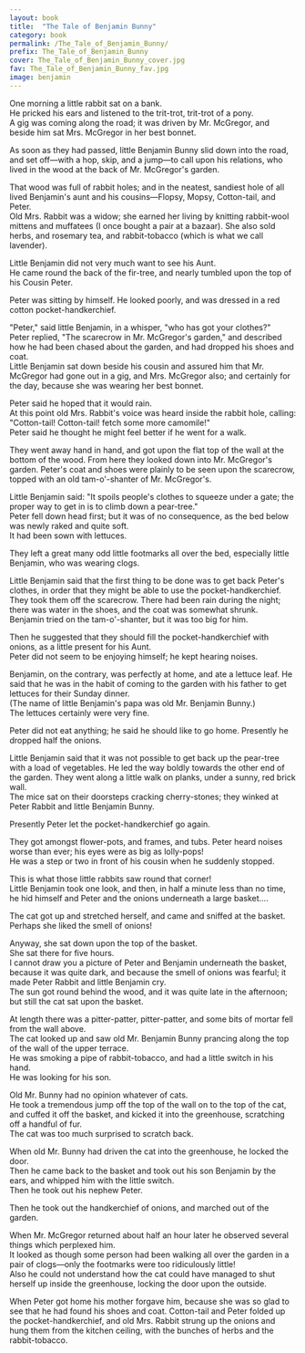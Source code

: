 ```yaml
---
layout: book
title:  "The Tale of Benjamin Bunny"
category: book
permalink: /The_Tale_of_Benjamin_Bunny/
prefix: The_Tale_of_Benjamin_Bunny
cover: The_Tale_of_Benjamin_Bunny_cover.jpg
fav: The_Tale_of_Benjamin_Bunny_fav.jpg
image: benjamin
---
```


One morning a little rabbit sat on a bank.
<br>
He pricked his ears and listened to the trit-trot, trit-trot of a pony.
<br>
A gig was coming along the road; it was driven by Mr. McGregor, and beside him sat Mrs. McGregor in her best bonnet.

<!--page-->
As soon as they had passed, little Benjamin Bunny slid down into the road, and set off—with a hop, skip, and a jump—to call upon his relations, who lived in the wood at the back of Mr. McGregor's garden.

<!--page-->
That wood was full of rabbit holes; and in the neatest, sandiest hole of all lived Benjamin's aunt and his cousins—Flopsy, Mopsy, Cotton-tail, and Peter.
<br>
Old Mrs. Rabbit was a widow; she earned her living by knitting rabbit-wool mittens and muffatees (I once bought a pair at a bazaar). She also sold herbs, and rosemary tea, and rabbit-tobacco (which is what we call lavender).

<!--page-->
Little Benjamin did not very much want to see his Aunt.
<br>
He came round the back of the fir-tree, and nearly tumbled upon the top of his Cousin Peter.

<!--page-->
Peter was sitting by himself. He looked poorly, and was dressed in a red cotton pocket-handkerchief.

<!--page-->
"Peter," said little Benjamin, in a whisper, "who has got your clothes?"
<br>
Peter replied, "The scarecrow in Mr. McGregor's garden," and described how he had been chased about the garden, and had dropped his shoes and coat.
<br>
Little Benjamin sat down beside his cousin and assured him that Mr. McGregor had gone out in a gig, and Mrs. McGregor also; and certainly for the day, because she was wearing her best bonnet.

<!--page-->
Peter said he hoped that it would rain.
<br>
At this point old Mrs. Rabbit's voice was heard inside the rabbit hole, calling: "Cotton-tail! Cotton-tail! fetch some more camomile!"
<br>
Peter said he thought he might feel better if he went for a walk.

<!--page-->
They went away hand in hand, and got upon the flat top of the wall at the bottom of the wood. From here they looked down into Mr. McGregor's garden. Peter's coat and shoes were plainly to be seen upon the scarecrow, topped with an old tam-o'-shanter of Mr. McGregor's.

<!--page-->
Little Benjamin said: "It spoils people's clothes to squeeze under a gate; the proper way to get in is to climb down a pear-tree."
<br>
Peter fell down head first; but it was of no consequence, as the bed below was newly raked and quite soft.
<br>
It had been sown with lettuces.

<!--page-->
They left a great many odd little footmarks all over the bed, especially little Benjamin, who was wearing clogs.

<!--page-->
Little Benjamin said that the first thing to be done was to get back Peter's clothes, in order that they might be able to use the pocket-handkerchief.
<br>
They took them off the scarecrow. There had been rain during the night; there was water in the shoes, and the coat was somewhat shrunk.
<br>
Benjamin tried on the tam-o'-shanter, but it was too big for him.

<!--page-->
Then he suggested that they should fill the pocket-handkerchief with onions, as a little present for his Aunt.
<br>
Peter did not seem to be enjoying himself; he kept hearing noises.

<!--page-->
Benjamin, on the contrary, was perfectly at home, and ate a lettuce leaf. He said that he was in the habit of coming to the garden with his father to get lettuces for their Sunday dinner.
<br>
(The name of little Benjamin's papa was old Mr. Benjamin Bunny.)
<br>
The lettuces certainly were very fine.

<!--page-->
Peter did not eat anything; he said he should like to go home. Presently he dropped half the onions.

<!--page-->
Little Benjamin said that it was not possible to get back up the pear-tree with a load of vegetables. He led the way boldly towards the other end of the garden. They went along a little walk on planks, under a sunny, red brick wall.
<br>
The mice sat on their doorsteps cracking cherry-stones; they winked at Peter Rabbit and little Benjamin Bunny.

<!--page-->
Presently Peter let the pocket-handkerchief go again.

<!--page-->
They got amongst flower-pots, and frames, and tubs. Peter heard noises worse than ever; his eyes were as big as lolly-pops!
<br>
He was a step or two in front of his cousin when he suddenly stopped.

<!--page-->
This is what those little rabbits saw round that corner!
<br>
Little Benjamin took one look, and then, in half a minute less than no time, he hid himself and Peter and the onions underneath a large basket....

<!--page-->
The cat got up and stretched herself, and came and sniffed at the basket.
<br>
Perhaps she liked the smell of onions!

<!--page-->
Anyway, she sat down upon the top of the basket.
<br>
She sat there for five hours.
<br>
I cannot draw you a picture of Peter and Benjamin underneath the basket, because it was quite dark, and because the smell of onions was fearful; it made Peter Rabbit and little Benjamin cry.
<br>
The sun got round behind the wood, and it was quite late in the afternoon; but still the cat sat upon the basket.

<!--page-->
At length there was a pitter-patter, pitter-patter, and some bits of mortar fell from the wall above.
<br>
The cat looked up and saw old Mr. Benjamin Bunny prancing along the top of the wall of the upper terrace.
<br>
He was smoking a pipe of rabbit-tobacco, and had a little switch in his hand.
<br>
He was looking for his son.

<!--page-->
Old Mr. Bunny had no opinion whatever of cats.
<br>
He took a tremendous jump off the top of the wall on to the top of the cat, and cuffed it off the basket, and kicked it into the greenhouse, scratching off a handful of fur.
<br>
The cat was too much surprised to scratch back.

<!--page-->
When old Mr. Bunny had driven the cat into the greenhouse, he locked the door.
<br>
Then he came back to the basket and took out his son Benjamin by the ears, and whipped him with the little switch.
<br>
Then he took out his nephew Peter.

<!--page-->
Then he took out the handkerchief of onions, and marched out of the garden.

<!--page-->
When Mr. McGregor returned about half an hour later he observed several things which perplexed him.
<br>
It looked as though some person had been walking all over the garden in a pair of clogs—only the footmarks were too ridiculously little!
<br>
Also he could not understand how the cat could have managed to shut herself up inside the greenhouse, locking the door upon the outside.

<!--page-->
When Peter got home his mother forgave him, because she was so glad to see that he had found his shoes and coat. Cotton-tail and Peter folded up the pocket-handkerchief, and old Mrs. Rabbit strung up the onions and hung them from the kitchen ceiling, with the bunches of herbs and the rabbit-tobacco.